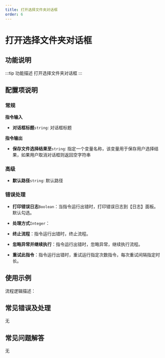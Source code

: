 ```yaml
---
title: 打开选择文件夹对话框
order: 6
---
```


# 打开选择文件夹对话框

## 功能说明

:::tip 功能描述
打开选择文件夹对话框
:::

## 配置项说明

### 常规

**指令输入**

- **对话框标题**`string`: 对话框标题


**指令输出**

- **保存文件选择结果至**`string`: 指定一个变量名称，该变量用于保存用户选择结果，如果用户取消对话框则返回空字符串

### 高级

- **默认路径**`string`: 默认路径

### 错误处理

- **打印错误日志**`Boolean`：当指令运行出错时，打印错误日志到【日志】面板。默认勾选。

- **处理方式**`Integer`：

 - **终止流程**：指令运行出错时，终止流程。

 - **忽略异常并继续执行**：指令运行出错时，忽略异常，继续执行流程。

 - **重试此指令**：指令运行出错时，重试运行指定次数指令，每次重试间隔指定时长。

## 使用示例

流程逻辑描述：

## 常见错误及处理

无

## 常见问题解答

无

